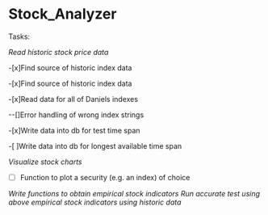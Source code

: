 # Stock_Analyzer

Tasks:

*Read historic stock price data*

-[x]Find source of historic index data

-[x]Find source of historic index data

-[x]Read data for all of Daniels indexes

--[]Error handling of wrong index strings

-[x]Write data into db for test time span

-[ ]Write data into db for longest available time span

*Visualize stock charts*

-[ ] Function to plot a security (e.g. an index) of choice

*Write functions to obtain empirical stock indicators*
*Run accurate test using above empirical stock indicators using historic data*

